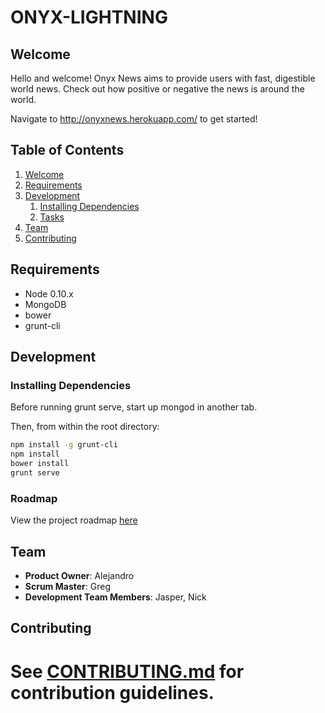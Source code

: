 ONYX-LIGHTNING
==============
## Welcome
Hello and welcome! Onyx News aims to provide users with fast, digestible world news. Check out how positive or negative the news is around the world.

Navigate to http://onyxnews.herokuapp.com/ to get started!


## Table of Contents
1.  [Welcome](#welcome)
1. [Requirements](#requirements)
1. [Development](#development)
    1. [Installing Dependencies](#installing-dependencies)
    1. [Tasks](#tasks)
1. [Team](#team)
1. [Contributing](#contributing)

## Requirements

- Node 0.10.x
- MongoDB
- bower
- grunt-cli

## Development

### Installing Dependencies

Before running grunt serve, start up mongod in another tab.

Then, from within the root directory:

```sh
npm install -g grunt-cli
npm install
bower install
grunt serve
```

### Roadmap

View the project roadmap [here](https://github.com/ONYX-LIGHTNING/ONYX-LIGHTNING/issues)

## Team

  - __Product Owner__: Alejandro
  - __Scrum Master__: Greg
  - __Development Team Members__: Jasper, Nick

## Contributing

See [CONTRIBUTING.md](CONTRIBUTING.md) for contribution guidelines.
=======

 

